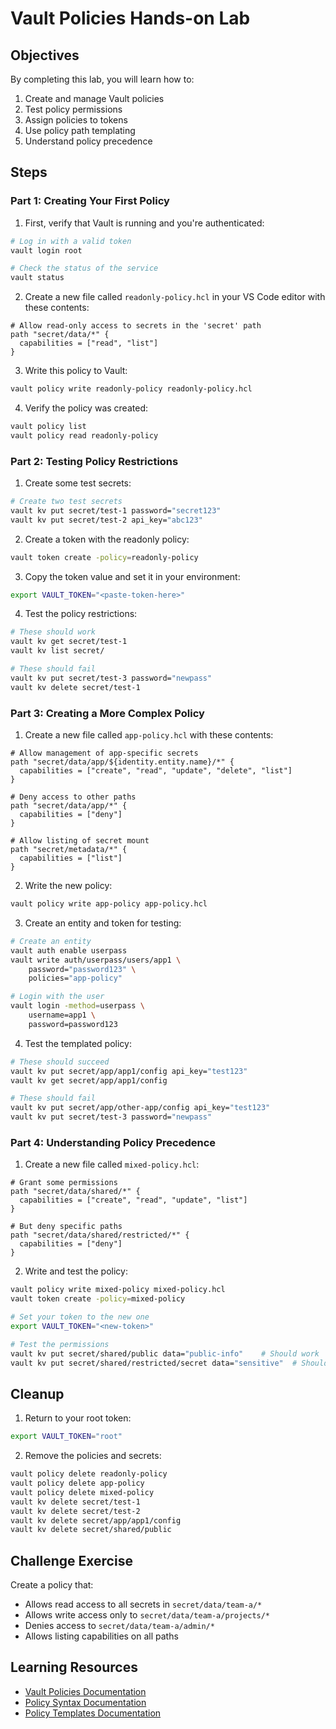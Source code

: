 # Vault Policies Hands-on Lab


## Objectives
By completing this lab, you will learn how to:
1. Create and manage Vault policies
2. Test policy permissions
3. Assign policies to tokens
4. Use policy path templating
5. Understand policy precedence

## Steps

### Part 1: Creating Your First Policy

1. First, verify that Vault is running and you're authenticated:
```bash
# Log in with a valid token
vault login root

# Check the status of the service
vault status
```

2. Create a new file called `readonly-policy.hcl` in your VS Code editor with these contents:
```hcl
# Allow read-only access to secrets in the 'secret' path
path "secret/data/*" {
  capabilities = ["read", "list"]
}
```

3. Write this policy to Vault:
```bash
vault policy write readonly-policy readonly-policy.hcl
```

4. Verify the policy was created:
```bash
vault policy list
vault policy read readonly-policy
```

### Part 2: Testing Policy Restrictions

1. Create some test secrets:
```bash
# Create two test secrets
vault kv put secret/test-1 password="secret123"
vault kv put secret/test-2 api_key="abc123"
```

2. Create a token with the readonly policy:
```bash
vault token create -policy=readonly-policy
```

3. Copy the token value and set it in your environment:
```bash
export VAULT_TOKEN="<paste-token-here>"
```

4. Test the policy restrictions:
```bash
# These should work
vault kv get secret/test-1
vault kv list secret/

# These should fail
vault kv put secret/test-3 password="newpass"
vault kv delete secret/test-1
```

### Part 3: Creating a More Complex Policy

1. Create a new file called `app-policy.hcl` with these contents:
```hcl
# Allow management of app-specific secrets
path "secret/data/app/${identity.entity.name}/*" {
  capabilities = ["create", "read", "update", "delete", "list"]
}

# Deny access to other paths
path "secret/data/app/*" {
  capabilities = ["deny"]
}

# Allow listing of secret mount
path "secret/metadata/*" {
  capabilities = ["list"]
}
```

2. Write the new policy:
```bash
vault policy write app-policy app-policy.hcl
```

3. Create an entity and token for testing:
```bash
# Create an entity
vault auth enable userpass
vault write auth/userpass/users/app1 \
    password="password123" \
    policies="app-policy"

# Login with the user
vault login -method=userpass \
    username=app1 \
    password=password123
```

4. Test the templated policy:
```bash
# These should succeed
vault kv put secret/app/app1/config api_key="test123"
vault kv get secret/app/app1/config

# These should fail
vault kv put secret/app/other-app/config api_key="test123"
vault kv put secret/test-3 password="newpass"
```

### Part 4: Understanding Policy Precedence

1. Create a new file called `mixed-policy.hcl`:
```hcl
# Grant some permissions
path "secret/data/shared/*" {
  capabilities = ["create", "read", "update", "list"]
}

# But deny specific paths
path "secret/data/shared/restricted/*" {
  capabilities = ["deny"]
}
```

2. Write and test the policy:
```bash
vault policy write mixed-policy mixed-policy.hcl
vault token create -policy=mixed-policy

# Set your token to the new one
export VAULT_TOKEN="<new-token>"

# Test the permissions
vault kv put secret/shared/public data="public-info"    # Should work
vault kv put secret/shared/restricted/secret data="sensitive"  # Should fail
```

## Cleanup
1. Return to your root token:
```bash
export VAULT_TOKEN="root"
```

2. Remove the policies and secrets:
```bash
vault policy delete readonly-policy
vault policy delete app-policy
vault policy delete mixed-policy
vault kv delete secret/test-1
vault kv delete secret/test-2
vault kv delete secret/app/app1/config
vault kv delete secret/shared/public
```

## Challenge Exercise
Create a policy that:
- Allows read access to all secrets in `secret/data/team-a/*`
- Allows write access only to `secret/data/team-a/projects/*`
- Denies access to `secret/data/team-a/admin/*`
- Allows listing capabilities on all paths

## Learning Resources
- [Vault Policies Documentation](https://developer.hashicorp.com/vault/docs/concepts/policies)
- [Policy Syntax Documentation](https://developer.hashicorp.com/vault/docs/concepts/policies#policy-syntax)
- [Policy Templates Documentation](https://developer.hashicorp.com/vault/docs/concepts/policies#policy-templates)
